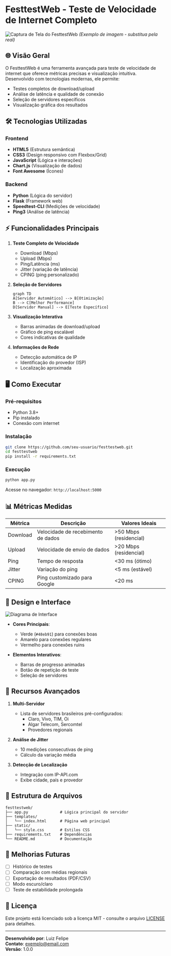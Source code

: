 # FesttestWeb - Teste de Velocidade de Internet Completo

![Captura de Tela do FesttestWeb](<img width="539" height="939" alt="image" src="https://github.com/user-attachments/assets/83970bf4-a559-4396-b331-149a7e6d70a1" />) *(Exemplo de imagem - substitua pela real)*

## 🌐 Visão Geral

O FesttestWeb é uma ferramenta avançada para teste de velocidade de internet que oferece métricas precisas e visualização intuitiva. Desenvolvido com tecnologias modernas, ele permite:

- Testes completos de download/upload
- Análise de latência e qualidade de conexão
- Seleção de servidores específicos
- Visualização gráfica dos resultados

## 🛠 Tecnologias Utilizadas

### Frontend
- **HTML5** (Estrutura semântica)
- **CSS3** (Design responsivo com Flexbox/Grid)
- **JavaScript** (Lógica e interações)
- **Chart.js** (Visualização de dados)
- **Font Awesome** (Ícones)

### Backend
- **Python** (Lógica do servidor)
- **Flask** (Framework web)
- **Speedtest-CLI** (Medições de velocidade)
- **Ping3** (Análise de latência)

## ⚡ Funcionalidades Principais

1. **Teste Completo de Velocidade**
   - Download (Mbps)
   - Upload (Mbps)
   - Ping/Latência (ms)
   - Jitter (variação de latência)
   - CPING (ping personalizado)

2. **Seleção de Servidores**
   ```mermaid
   graph TD
   A[Servidor Automático] --> B[Otimização]
   B --> C[Melhor Performance]
   D[Servidor Manual] --> E[Teste Específico]
   ```

3. **Visualização Interativa**
   - Barras animadas de download/upload
   - Gráfico de ping escalável
   - Cores indicativas de qualidade

4. **Informações de Rede**
   - Detecção automática de IP
   - Identificação do provedor (ISP)
   - Localização aproximada

## 🖥 Como Executar

### Pré-requisitos
- Python 3.8+
- Pip instalado
- Conexão com internet

### Instalação
```bash
git clone https://github.com/seu-usuario/festtestweb.git
cd festtestweb
pip install -r requirements.txt
```

### Execução
```bash
python app.py
```

Acesse no navegador: `http://localhost:5000`

## 📊 Métricas Medidas

| Métrica       | Descrição                          | Valores Ideais       |
|---------------|------------------------------------|----------------------|
| Download      | Velocidade de recebimento de dados | >50 Mbps (residencial) |
| Upload        | Velocidade de envio de dados       | >20 Mbps (residencial) |
| Ping          | Tempo de resposta                  | <30 ms (ótimo)       |
| Jitter        | Variação do ping                   | <5 ms (estável)      |
| CPING         | Ping customizado para Google       | <20 ms               |

## 🎨 Design e Interface

![Diagrama de Interface](https://via.placeholder.com/600x400/10b981/ffffff?text=UI+Design)

- **Cores Principais**:
  - Verde (`#48eb91`) para conexões boas
  - Amarelo para conexões regulares
  - Vermelho para conexões ruins

- **Elementos Interativos**:
  - Barras de progresso animadas
  - Botão de repetição de teste
  - Seleção de servidores

## 🌟 Recursos Avançados

1. **Multi-Servidor**
   - Lista de servidores brasileiros pré-configurados:
     - Claro, Vivo, TIM, Oi
     - Algar Telecom, Sercomtel
     - Provedores regionais

2. **Análise de Jitter**
   - 10 medições consecutivas de ping
   - Cálculo da variação média

3. **Detecção de Localização**
   - Integração com IP-API.com
   - Exibe cidade, país e provedor

## 📂 Estrutura de Arquivos

```
festtestweb/
├── app.py              # Lógica principal do servidor
├── templates/
│   └── index.html      # Página web principal
├── static/
│   └── style.css       # Estilos CSS
├── requirements.txt    # Dependências
└── README.md           # Documentação
```

## 🚀 Melhorias Futuras

- [ ] Histórico de testes
- [ ] Comparação com médias regionais
- [ ] Exportação de resultados (PDF/CSV)
- [ ] Modo escuro/claro
- [ ] Teste de estabilidade prolongada

## 📝 Licença

Este projeto está licenciado sob a licença MIT - consulte o arquivo [LICENSE](LICENSE) para detalhes.

---

**Desenvolvido por**: Luiz Felipe  
**Contato**: exemplo@email.com  
**Versão**: 1.0.0
